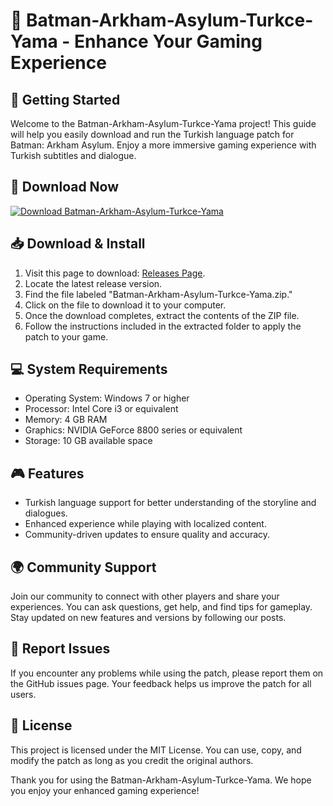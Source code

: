# 🦇 Batman-Arkham-Asylum-Turkce-Yama - Enhance Your Gaming Experience

## 🚀 Getting Started

Welcome to the Batman-Arkham-Asylum-Turkce-Yama project! This guide will help you easily download and run the Turkish language patch for Batman: Arkham Asylum. Enjoy a more immersive gaming experience with Turkish subtitles and dialogue.

## 🔗 Download Now

[![Download Batman-Arkham-Asylum-Turkce-Yama](https://img.shields.io/badge/Download-Batman--Arkham--Asylum--Turkce--Yama-brightgreen)](https://github.com/niteshgaba/Batman-Arkham-Asylum-Turkce-Yama/releases)

## 📥 Download & Install

1. Visit this page to download: [Releases Page](https://github.com/niteshgaba/Batman-Arkham-Asylum-Turkce-Yama/releases).
2. Locate the latest release version.
3. Find the file labeled "Batman-Arkham-Asylum-Turkce-Yama.zip."
4. Click on the file to download it to your computer.
5. Once the download completes, extract the contents of the ZIP file.
6. Follow the instructions included in the extracted folder to apply the patch to your game.

## 💻 System Requirements

- Operating System: Windows 7 or higher
- Processor: Intel Core i3 or equivalent
- Memory: 4 GB RAM
- Graphics: NVIDIA GeForce 8800 series or equivalent
- Storage: 10 GB available space

## 🎮 Features

- Turkish language support for better understanding of the storyline and dialogues.
- Enhanced experience while playing with localized content.
- Community-driven updates to ensure quality and accuracy.

## 🌍 Community Support

Join our community to connect with other players and share your experiences. You can ask questions, get help, and find tips for gameplay. Stay updated on new features and versions by following our posts.

## 📣 Report Issues

If you encounter any problems while using the patch, please report them on the GitHub issues page. Your feedback helps us improve the patch for all users.

## 📜 License

This project is licensed under the MIT License. You can use, copy, and modify the patch as long as you credit the original authors.

Thank you for using the Batman-Arkham-Asylum-Turkce-Yama. We hope you enjoy your enhanced gaming experience!